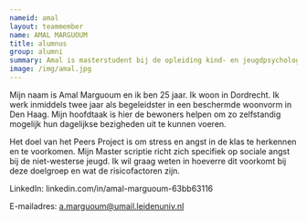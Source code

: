 ```yaml
---
nameid: amal
layout: teammember
name: AMAL MARGUOUM
title: alumnus
group: alumni
summary: Amal is masterstudent bij de opleiding kind- en jeugdpsychologie aan de Universiteit Leiden en loopt stage bij het KIBA project.
image: /img/amal.jpg
---
```


Mijn naam is Amal Marguoum en ik ben 25 jaar. Ik woon in Dordrecht. Ik werk inmiddels twee jaar als begeleidster in een beschermde woonvorm in Den Haag. Mijn hoofdtaak is hier de bewoners helpen om zo zelfstandig mogelijk hun dagelijkse bezigheden uit te kunnen voeren.

Het doel van het Peers Project is om stress en angst in de klas te herkennen en te voorkomen. Mijn Master scriptie richt zich specifiek op sociale angst bij de niet-westerse jeugd. Ik wil graag weten in hoeverre dit voorkomt bij deze doelgroep en wat de risicofactoren zijn. 

LinkedIn: linkedin.com/in/amal-marguoum-63bb63116

E-mailadres: a.marguoum@umail.leidenuniv.nl
